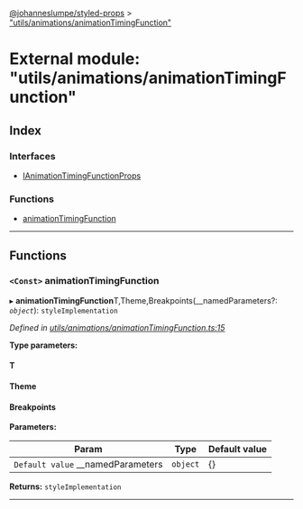 [@johanneslumpe/styled-props](../README.md) > ["utils/animations/animationTimingFunction"](../modules/_utils_animations_animationtimingfunction_.md)

# External module: "utils/animations/animationTimingFunction"

## Index

### Interfaces

* [IAnimationTimingFunctionProps](../interfaces/_utils_animations_animationtimingfunction_.ianimationtimingfunctionprops.md)

### Functions

* [animationTimingFunction](_utils_animations_animationtimingfunction_.md#animationtimingfunction)

---

## Functions

<a id="animationtimingfunction"></a>

### `<Const>` animationTimingFunction

▸ **animationTimingFunction**T,Theme,Breakpoints(__namedParameters?: *`object`*): `styleImplementation`

*Defined in [utils/animations/animationTimingFunction.ts:15](https://github.com/johanneslumpe/styled-props/blob/3abf398/src/utils/animations/animationTimingFunction.ts#L15)*

**Type parameters:**

#### T 
#### Theme 
#### Breakpoints 
**Parameters:**

| Param | Type | Default value |
| ------ | ------ | ------ |
| `Default value` __namedParameters | `object` |  {} |

**Returns:** `styleImplementation`

___

